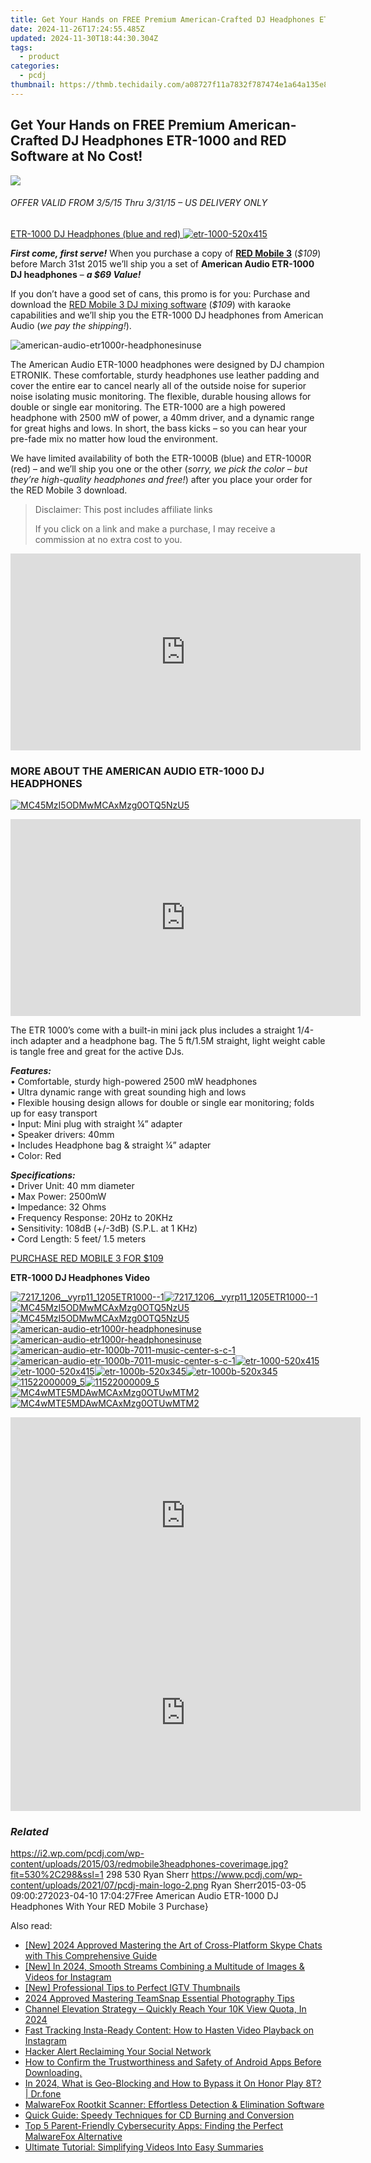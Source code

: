 ```yaml
---
title: Get Your Hands on FREE Premium American-Crafted DJ Headphones ETR-1000 and RED Software at No Cost!
date: 2024-11-26T17:24:55.485Z
updated: 2024-11-30T18:44:30.304Z
tags:
  - product
categories:
  - pcdj
thumbnail: https://thmb.techidaily.com/a08727f11a7832f787474e1a64a135e87ab43cd2d3040a1084f509333c65c397.jpg
---
```


## Get Your Hands on FREE Premium American-Crafted DJ Headphones ETR-1000 and RED Software at No Cost!

[![](https://i2.wp.com/pcdj.com/wp-content/uploads/2015/03/redmobile3headphones-coverimage.jpg?resize=530%2C298&ssl=1)](https://i2.wp.com/pcdj.com/wp-content/uploads/2015/03/redmobile3headphones-coverimage.jpg?fit=530%2C298&ssl=1 "redmobile3headphones-coverimage")

###### _OFFER VALID FROM 3/5/15 Thru 3/31/15 – US DELIVERY ONLY_

[ETR-1000 DJ Headphones (blue and red) ![](https://i1.wp.com/pcdj.com/wp-content/uploads/2015/03/etr-1000-520x415.png?fit=300%2C239&ssl=1 "etr-1000-520x415")](https://i1.wp.com/pcdj.com/wp-content/uploads/2015/03/etr-1000-520x415.png?fit=520%2C415&ssl=1)

_**First come, first serve!**_ When you purchase a copy of **[RED Mobile 3](https://tools.techidaily.com/pcdj/products/)** (_$109_) before March 31st 2015 we’ll ship you a set of **American Audio ETR-1000 DJ headphones** – **_a $69 Value!_** 

If you don’t have a good set of cans, this promo is for you: Purchase and download the [RED Mobile 3 DJ mixing software](https://tools.techidaily.com/pcdj/products/) (_$109_) with karaoke capabilities and we’ll ship you the ETR-1000 DJ headphones from American Audio (_we pay the shipping!_).

![](https://i0.wp.com/pcdj.com/wp-content/uploads/2015/03/american-audio-etr1000r-headphonesinuse.jpg?fit=300%2C199&ssl=1 "american-audio-etr1000r-headphonesinuse")

The American Audio ETR-1000 headphones were designed by DJ champion ETRONIK. These comfortable, sturdy headphones use leather padding and cover the entire ear to cancel nearly all of the outside noise for superior noise isolating music monitoring. The flexible, durable housing allows for double or single ear monitoring. The ETR-1000 are a high powered headphone with 2500 mW of power, a 40mm driver, and a dynamic range for great highs and lows. In short, the bass kicks – so you can hear your pre-fade mix no matter how loud the environment.

We have limited availability of both the ETR-1000B (blue) and ETR-1000R (red) – and we’ll ship you one or the other (_sorry, we pick the color – but they’re high-quality headphones and free!_) after you place your order for the RED Mobile 3 download.

>  Disclaimer: This post includes affiliate links
>
>  If you click on a link and make a purchase, I may receive a commission at no extra cost to you.
>

<!-- affiliate ads begin -->
<iframe width="560" height="315" src="https://www.youtube.com/embed/LdVT_-3gESA?si=_HfjpbUEHSRKTXjt" title="YouTube video player" frameborder="0" allow="accelerometer; autoplay; clipboard-write; encrypted-media; gyroscope; picture-in-picture; web-share" referrerpolicy="strict-origin-when-cross-origin" allowfullscreen></iframe>
<!-- affiliate ads end -->

### MORE ABOUT THE AMERICAN AUDIO ETR-1000 DJ HEADPHONES

[![](https://i2.wp.com/pcdj.com/wp-content/uploads/2015/03/MC45MzI5ODMwMCAxMzg0OTQ5NzU5-e1425607310487.jpg?fit=300%2C199&ssl=1 "MC45MzI5ODMwMCAxMzg0OTQ5NzU5")](https://i2.wp.com/pcdj.com/wp-content/uploads/2015/03/MC45MzI5ODMwMCAxMzg0OTQ5NzU5-e1425607310487.jpg?fit=1030%2C685&ssl=1)

<!-- affiliate ads begin -->
<iframe width="560" height="315" src="https://www.youtube.com/embed/YwOwUI47FuU?si=NK7IEELjx7_SJSl2" title="YouTube video player" frameborder="0" allow="accelerometer; autoplay; clipboard-write; encrypted-media; gyroscope; picture-in-picture; web-share" referrerpolicy="strict-origin-when-cross-origin" allowfullscreen></iframe>
<!-- affiliate ads end -->

The ETR 1000’s come with a built-in mini jack plus includes a straight 1/4-inch adapter and a headphone bag. The 5 ft/1.5M straight, light weight cable is tangle free and great for the active DJs.

_**Features:**_  
• Comfortable, sturdy high-powered 2500 mW headphones  
• Ultra dynamic range with great sounding high and lows  
• Flexible housing design allows for double or single ear monitoring; folds up for easy transport  
• Input: Mini plug with straight ¼” adapter  
• Speaker drivers: 40mm  
• Includes Headphone bag & straight ¼” adapter  
• Color: Red

_**Specifications:**_  
• Driver Unit: 40 mm diameter  
• Max Power: 2500mW  
• Impedance: 32 Ohms  
• Frequency Response: 20Hz to 20KHz  
• Sensitivity: 108dB (+/-3dB) (S.P.L. at 1 KHz)  
• Cord Length: 5 feet/ 1.5 meters

[PURCHASE RED MOBILE 3 FOR $109](https://shop.pcdj.com/order/checkout.php?PRODS=4698827&QTY=1&CART=1&CARD=1&AFFILIATE=108875)

**ETR-1000 DJ Headphones Video**

[![](https://i0.wp.com/pcdj.com/wp-content/uploads/2015/03/7217_1206__vyrp11_1205ETR1000-1-e1425606704927.jpg?resize=495%2C400&ssl=1 "7217_1206__vyrp11_1205ETR1000--1")![](https://i0.wp.com/pcdj.com/wp-content/uploads/2015/03/7217_1206__vyrp11_1205ETR1000-1-e1425606704927.jpg?resize=495%2C400&ssl=1 "7217_1206__vyrp11_1205ETR1000--1")](https://i0.wp.com/pcdj.com/wp-content/uploads/2015/03/7217%5F1206%5F%5Fvyrp11%5F1205ETR1000-1-e1425606704927.jpg?fit=1030%2C686&ssl=1 "7217_1206__vyrp11_1205ETR1000--1")[![](https://i2.wp.com/pcdj.com/wp-content/uploads/2015/03/MC45MzI5ODMwMCAxMzg0OTQ5NzU5-e1425607310487.jpg?resize=495%2C400&ssl=1 "MC45MzI5ODMwMCAxMzg0OTQ5NzU5")![](https://i2.wp.com/pcdj.com/wp-content/uploads/2015/03/MC45MzI5ODMwMCAxMzg0OTQ5NzU5-e1425607310487.jpg?resize=495%2C400&ssl=1 "MC45MzI5ODMwMCAxMzg0OTQ5NzU5")](https://i2.wp.com/pcdj.com/wp-content/uploads/2015/03/MC45MzI5ODMwMCAxMzg0OTQ5NzU5-e1425607310487.jpg?fit=1030%2C685&ssl=1 "MC45MzI5ODMwMCAxMzg0OTQ5NzU5")[![](https://i0.wp.com/pcdj.com/wp-content/uploads/2015/03/american-audio-etr1000r-headphonesinuse.jpg?resize=450%2C299&ssl=1 "american-audio-etr1000r-headphonesinuse")![](https://i0.wp.com/pcdj.com/wp-content/uploads/2015/03/american-audio-etr1000r-headphonesinuse.jpg?resize=450%2C299&ssl=1 "american-audio-etr1000r-headphonesinuse")](https://i0.wp.com/pcdj.com/wp-content/uploads/2015/03/american-audio-etr1000r-headphonesinuse.jpg?fit=450%2C299&ssl=1 "american-audio-etr1000r-headphonesinuse")[![](https://i0.wp.com/pcdj.com/wp-content/uploads/2015/03/american-audio-etr-1000b-7011-music-center-s-c-1.jpg?resize=495%2C400&ssl=1 "american-audio-etr-1000b-7011-music-center-s-c-1")![](https://i0.wp.com/pcdj.com/wp-content/uploads/2015/03/american-audio-etr-1000b-7011-music-center-s-c-1.jpg?resize=495%2C400&ssl=1 "american-audio-etr-1000b-7011-music-center-s-c-1")](https://i0.wp.com/pcdj.com/wp-content/uploads/2015/03/american-audio-etr-1000b-7011-music-center-s-c-1.jpg?fit=1030%2C708&ssl=1 "american-audio-etr-1000b-7011-music-center-s-c-1")[![](https://i1.wp.com/pcdj.com/wp-content/uploads/2015/03/etr-1000-520x415.png?resize=495%2C400&ssl=1 "etr-1000-520x415")![](https://i1.wp.com/pcdj.com/wp-content/uploads/2015/03/etr-1000-520x415.png?resize=495%2C400&ssl=1 "etr-1000-520x415")](https://i1.wp.com/pcdj.com/wp-content/uploads/2015/03/etr-1000-520x415.png?fit=520%2C415&ssl=1 "etr-1000-520x415")[![](https://i0.wp.com/pcdj.com/wp-content/uploads/2015/03/etr-1000b-520x345.jpg?resize=495%2C345&ssl=1 "etr-1000b-520x345")![](https://i0.wp.com/pcdj.com/wp-content/uploads/2015/03/etr-1000b-520x345.jpg?resize=495%2C345&ssl=1 "etr-1000b-520x345")](https://i0.wp.com/pcdj.com/wp-content/uploads/2015/03/etr-1000b-520x345.jpg?fit=520%2C345&ssl=1 "etr-1000b-520x345")[![](https://i2.wp.com/pcdj.com/wp-content/uploads/2015/03/11522000009_5.jpg?resize=495%2C400&ssl=1 "11522000009_5")![](https://i2.wp.com/pcdj.com/wp-content/uploads/2015/03/11522000009_5.jpg?resize=495%2C400&ssl=1 "11522000009_5")](https://i2.wp.com/pcdj.com/wp-content/uploads/2015/03/11522000009%5F5.jpg?fit=1030%2C1030&ssl=1 "11522000009_5")[![](https://i0.wp.com/pcdj.com/wp-content/uploads/2015/03/MC4wMTE5MDAwMCAxMzg0OTUwMTM2.jpg?resize=495%2C400&ssl=1 "MC4wMTE5MDAwMCAxMzg0OTUwMTM2")![](https://i0.wp.com/pcdj.com/wp-content/uploads/2015/03/MC4wMTE5MDAwMCAxMzg0OTUwMTM2.jpg?resize=495%2C400&ssl=1 "MC4wMTE5MDAwMCAxMzg0OTUwMTM2")](https://i0.wp.com/pcdj.com/wp-content/uploads/2015/03/MC4wMTE5MDAwMCAxMzg0OTUwMTM2.jpg?fit=1030%2C685&ssl=1 "MC4wMTE5MDAwMCAxMzg0OTUwMTM2")

<!-- affiliate ads begin -->
<iframe width="560" height="315" src="https://www.youtube.com/embed/SDUPd69Qfls?si=uIGZG-riskwmVZYg" title="YouTube video player" frameborder="0" allow="accelerometer; autoplay; clipboard-write; encrypted-media; gyroscope; picture-in-picture; web-share" referrerpolicy="strict-origin-when-cross-origin" allowfullscreen></iframe>
<!-- affiliate ads end -->

<!-- affiliate ads begin -->
<iframe width="560" height="315" src="https://www.youtube.com/embed/LW6wNx3XAj8?si=VaIuFIIx8MM_RhUR" title="YouTube video player" frameborder="0" allow="accelerometer; autoplay; clipboard-write; encrypted-media; gyroscope; picture-in-picture; web-share" referrerpolicy="strict-origin-when-cross-origin" allowfullscreen></iframe>
<!-- affiliate ads end -->

### _Related_

https://i2.wp.com/pcdj.com/wp-content/uploads/2015/03/redmobile3headphones-coverimage.jpg?fit=530%2C298&ssl=1 298 530 Ryan Sherr https://www.pcdj.com/wp-content/uploads/2021/07/pcdj-main-logo-2.png Ryan Sherr2015-03-05 09:00:272023-04-10 17:04:27Free American Audio ETR-1000 DJ Headphones With Your RED Mobile 3 Purchase}

<ins class="adsbygoogle"
     style="display:block"
     data-ad-format="autorelaxed"
     data-ad-client="ca-pub-7571918770474297"
     data-ad-slot="1223367746"></ins>

<ins class="adsbygoogle"
     style="display:block"
     data-ad-client="ca-pub-7571918770474297"
     data-ad-slot="8358498916"
     data-ad-format="auto"
     data-full-width-responsive="true"></ins>

<span class="atpl-alsoreadstyle">Also read:</span>
<div><ul>
<li><a href="https://video-capture.techidaily.com/new-2024-approved-mastering-the-art-of-cross-platform-skype-chats-with-this-comprehensive-guide/"><u>[New] 2024 Approved Mastering the Art of Cross-Platform Skype Chats with This Comprehensive Guide</u></a></li>
<li><a href="https://instagram-video-files.techidaily.com/new-in-2024-smooth-streams-combining-a-multitude-of-images-and-videos-for-instagram/"><u>[New] In 2024, Smooth Streams Combining a Multitude of Images & Videos for Instagram</u></a></li>
<li><a href="https://instagram-video-files.techidaily.com/new-professional-tips-to-perfect-igtv-thumbnails/"><u>[New] Professional Tips to Perfect IGTV Thumbnails</u></a></li>
<li><a href="https://snapchat-videos.techidaily.com/2024-approved-mastering-teamsnap-essential-photography-tips/"><u>2024 Approved Mastering TeamSnap Essential Photography Tips</u></a></li>
<li><a href="https://youtube-lab.techidaily.com/el-elevation-strategy-quickly-reach-your-10k-view-quota-in-2024/"><u>Channel Elevation Strategy – Quickly Reach Your 10K View Quota, In 2024</u></a></li>
<li><a href="https://win-cloud.techidaily.com/fast-tracking-insta-ready-content-how-to-hasten-video-playback-on-instagram/"><u>Fast Tracking Insta-Ready Content: How to Hasten Video Playback on Instagram</u></a></li>
<li><a href="https://facebook-video-recording.techidaily.com/hacker-alert-reclaiming-your-social-network/"><u>Hacker Alert Reclaiming Your Social Network</u></a></li>
<li><a href="https://win-cloud.techidaily.com/how-to-confirm-the-trustworthiness-and-safety-of-android-apps-before-downloading/"><u>How to Confirm the Trustworthiness and Safety of Android Apps Before Downloading.</u></a></li>
<li><a href="https://phone-solutions.techidaily.com/in-2024-what-is-geo-blocking-and-how-to-bypass-it-on-honor-play-8t-drfone-by-drfone-virtual-android/"><u>In 2024, What is Geo-Blocking and How to Bypass it On Honor Play 8T? | Dr.fone</u></a></li>
<li><a href="https://win-cloud.techidaily.com/malwarefox-rootkit-scanner-effortless-detection-and-elimination-software/"><u>MalwareFox Rootkit Scanner: Effortless Detection & Elimination Software</u></a></li>
<li><a href="https://win-cloud.techidaily.com/quick-guide-speedy-techniques-for-cd-burning-and-conversion/"><u>Quick Guide: Speedy Techniques for CD Burning and Conversion</u></a></li>
<li><a href="https://win-cloud.techidaily.com/top-5-parent-friendly-cybersecurity-apps-finding-the-perfect-malwarefox-alternative/"><u>Top 5 Parent-Friendly Cybersecurity Apps: Finding the Perfect MalwareFox Alternative</u></a></li>
<li><a href="https://win-cloud.techidaily.com/ultimate-tutorial-simplifying-videos-into-easy-summaries/"><u>Ultimate Tutorial: Simplifying Videos Into Easy Summaries</u></a></li>
</ul></div>

